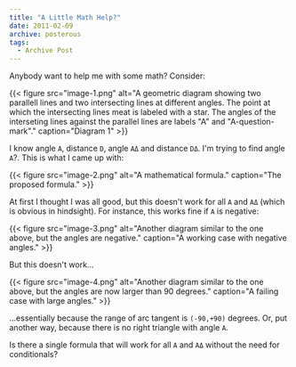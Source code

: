 ```yaml
---
title: "A Little Math Help?"
date: 2011-02-09
archive: posterous
tags: 
  - Archive Post
---
```


Anybody want to help me with some math? Consider:

{{< figure 
	src="image-1.png" 
	alt="A geometric diagram showing two parallell lines and two intersecting lines at different angles. The point at which the intersecting lines meat is labeled with a star. The angles of the interseting lines against the parallel lines are labels \"A\" and \"A-question-mark\"." 
	caption="Diagram 1" >}}

I know angle `A`, distance `D`, angle `AΔ` and distance `DΔ`. I'm trying to find angle `A`?. This is what I came up with:

{{< figure 
	src="image-2.png" 
	alt="A mathematical formula." 
	caption="The proposed formula." >}}

At first I thought I was all good, but this doesn't work for all `A` and `AΔ` (which is obvious in hindsight). For instance, this works fine if `A` is negative:

{{< figure 
	src="image-3.png" 
	alt="Another diagram similar to the one above, but the angles are negative." 
	caption="A working case with negative angles." >}}

But this doesn't work…

{{< figure 
	src="image-4.png" 
	alt="Another diagram similar to the one above, but the angles are now larger than 90 degrees." 
	caption="A failing case with large angles." >}}

…essentially because the range of arc tangent is `(-90,+90)` degrees. Or, put another way, because there is no right triangle with angle `A`.

Is there a single formula that will work for all `A` and `AΔ` without the need for conditionals?

